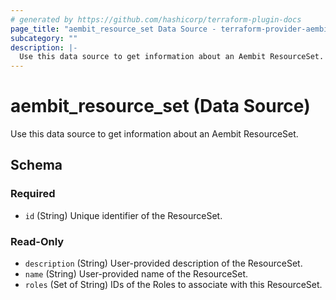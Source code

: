 ```yaml
---
# generated by https://github.com/hashicorp/terraform-plugin-docs
page_title: "aembit_resource_set Data Source - terraform-provider-aembit"
subcategory: ""
description: |-
  Use this data source to get information about an Aembit ResourceSet.
---
```


# aembit_resource_set (Data Source)

Use this data source to get information about an Aembit ResourceSet.



<!-- schema generated by tfplugindocs -->
## Schema

### Required

- `id` (String) Unique identifier of the ResourceSet.

### Read-Only

- `description` (String) User-provided description of the ResourceSet.
- `name` (String) User-provided name of the ResourceSet.
- `roles` (Set of String) IDs of the Roles to associate with this ResourceSet.
